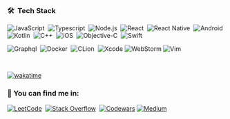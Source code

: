 


### 🛠 &nbsp;Tech Stack

![JavaScript](https://img.shields.io/badge/-JavaScript-05122A?style=flat&logo=javascript)&nbsp;
![Typescript](https://img.shields.io/badge/-TypeScript-05122A?style=flat&logo=TypeScript)&nbsp;
![Node.js](https://img.shields.io/badge/-Node.js-05122A?style=flat&logo=node.js)&nbsp;
![React](https://img.shields.io/badge/-React-05122A?style=flat&logo=react)&nbsp;
![React Native](https://img.shields.io/badge/-React%20Native-05122A?style=flat&logo=react)&nbsp;
![Android](https://img.shields.io/badge/-Android-05122A?style=flat&logo=android)&nbsp;
![Kotlin](https://img.shields.io/badge/kotlin-%237F52FF.svg?style=flat&logo=kotlin&logoColor=white)&nbsp;
![C++](https://img.shields.io/badge/c++-%2300599C.svg?style=flat&logo=c%2B%2B&logoColor=black)&nbsp;
![iOS](https://img.shields.io/badge/iOS-000000?style=flat&logo=ios&logoColor=white)&nbsp;
![Objective-C](https://img.shields.io/badge/OBJECTIVE--C-%233A95E3.svg?style=flat&logo=apple&logoColor=white)&nbsp;
![Swift](https://img.shields.io/badge/swift-F54A2A?style=flat&logo=swift&logoColor=white)&nbsp;

![Graphql](https://img.shields.io/badge/-Graphql-05122A?style=flat&logo=graphql&logoColor=663399)&nbsp;
![Docker](https://img.shields.io/badge/-Docker-05122A?style=flat&logo=docker)&nbsp;
![CLion](https://img.shields.io/badge/CLion-black?style=flat&logo=clion&logoColor=white)&nbsp;
![Xcode](https://img.shields.io/badge/Xcode-007ACC?style=flat&logo=Xcode&logoColor=white)
![WebStorm](https://img.shields.io/badge/webstorm-143?style=flat&logo=webstorm&logoColor=white&color=black)
![Vim](https://img.shields.io/badge/VIM-%2311AB00.svg?style=flat&logo=vim&logoColor=white)


<br/>

[![wakatime](https://wakatime.com/badge/user/018c4f6c-8837-42be-91bc-5c79ed9c18be.svg)](https://wakatime.com/@018c4f6c-8837-42be-91bc-5c79ed9c18be)

### 🪩 You can find me in:
[![LeetCode](https://img.shields.io/badge/LeetCode-000000?style=flat&logo=LeetCode&logoColor=#d16c06)](https://leetcode.com/GennadySX)&nbsp;
[![Stack Overflow](https://img.shields.io/badge/-Stackoverflow-FE7A16?style=flat&logo=stack-overflow&logoColor=white)](https://leetcode.com/GennadySX)&nbsp;
[![Codewars](https://img.shields.io/badge/Codewars-B1361E?style=flat&logo=codewars&logoColor=grey)](https://www.codewars.com/users/GennadySX)
[![Medium](https://img.shields.io/badge/Medium-12100E?style=flat&logo=medium&logoColor=white)](https://meduim.com/gennadysx)

